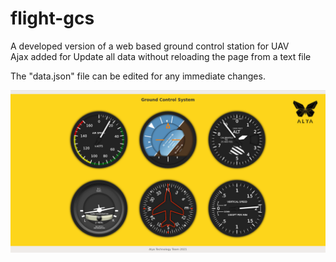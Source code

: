 # flight-gcs
A developed version of a web based ground control station for UAV <br>
Ajax added for Update all data without reloading the page from a text file

The "data.json" file can be edited for any immediate changes.

<img src="alya-gcs.png"></img>
